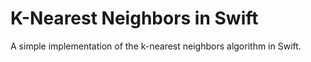 # K-Nearest Neighbors in Swift
A simple implementation of the k-nearest neighbors algorithm in Swift.
